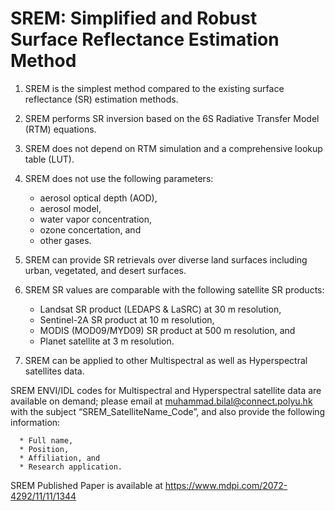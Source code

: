 # SREM: Simplified and Robust Surface Reflectance Estimation Method


1.	SREM is the simplest method compared to the existing surface reflectance (SR) estimation methods. 
2.	SREM performs SR inversion based on the 6S Radiative Transfer Model (RTM) equations.
3.	SREM does not depend on RTM simulation and a comprehensive lookup table (LUT).
4.	SREM does not use the following parameters:
      * aerosol optical depth (AOD),
      * aerosol model,
      * water vapor concentration,
      * ozone concertation, and
      * other gases.
5.	SREM can provide SR retrievals over diverse land surfaces including urban, vegetated, and desert surfaces.
6.	SREM SR values are comparable with the following satellite SR products:

      * Landsat SR product (LEDAPS & LaSRC) at 30 m resolution, 
      * Sentinel-2A SR product at 10 m resolution, 
      * MODIS (MOD09/MYD09) SR product at 500 m resolution, and 
      * Planet satellite at 3 m resolution. 
        
7.	SREM can be applied to other Multispectral as well as Hyperspectral satellites data. 

SREM ENVI/IDL codes for Multispectral and Hyperspectral satellite data are available on demand; please email at muhammad.bilal@connect.polyu.hk with the subject “SREM_SatelliteName_Code”, and also provide the following information:

      * Full name, 
      * Position, 
      * Affiliation, and
      * Research application.

SREM Published Paper is available at https://www.mdpi.com/2072-4292/11/11/1344




